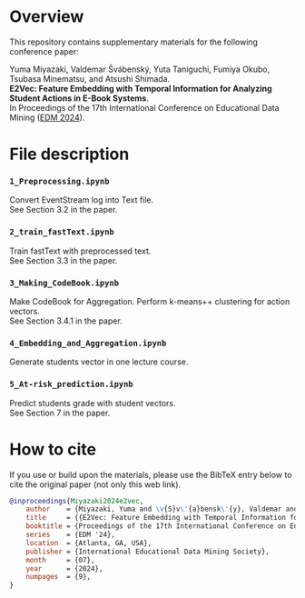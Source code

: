 # Overview

This repository contains supplementary materials for the following conference paper:

Yuma Miyazaki, Valdemar Švábenský, Yuta Taniguchi, Fumiya Okubo, Tsubasa Minematsu, and Atsushi Shimada.\
**E2Vec: Feature Embedding with Temporal Information for Analyzing Student Actions in E-Book Systems**.\
In Proceedings of the 17th International Conference on Educational Data Mining ([EDM 2024](https://educationaldatamining.org/edm2024/)).

# File description

### `1_Preprocessing.ipynb`
Convert EventStream log into Text file.\
See Section 3.2 in the paper.

### `2_train_fastText.ipynb`
Train fastText with preprocessed text.\
See Section 3.3 in the paper.

### `3_Making_CodeBook.ipynb`
Make CodeBook for Aggregation.
Perform k-means++ clustering for action vectors.\
See Section 3.4.1 in the paper.

### `4_Embedding_and_Aggregation.ipynb`
Generate students vector in one lecture course.

### `5_At-risk_prediction.ipynb`
Predict students grade with student vectors.\
See Section 7 in the paper.

# How to cite

If you use or build upon the materials, please use the BibTeX entry below to cite the original paper (not only this web link).

```bibtex
@inproceedings{Miyazaki2024e2vec,
    author    = {Miyazaki, Yuma and \v{S}v\'{a}bensk\'{y}, Valdemar and Taniguchi, Yuta and Okubo, Fumiya and Minematsu, Tsubasa and Shimada, Atsushi},
    title     = {{E2Vec: Feature Embedding with Temporal Information for Analyzing Student Actions in E-Book Systems}},
    booktitle = {Proceedings of the 17th International Conference on Educational Data Mining},
    series    = {EDM '24},
    location  = {Atlanta, GA, USA},
    publisher = {International Educational Data Mining Society},
    month     = {07},
    year      = {2024},
    numpages  = {9},
}
```
